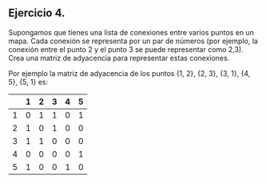 ## Ejercicio 4.
Supongamos que tienes una lista de conexiones entre varios puntos en un mapa. Cada
conexión se representa por un par de números (por ejemplo, la conexión entre el punto
2 y el punto 3 se puede representar como 2,3). Crea una matriz de adyacencia para
representar estas conexiones.

Por ejemplo la matriz de adyacencia de los puntos {1, 2}, {2, 3}, {3, 1}, {4, 5}, {5, 1} es:


|  | 1 | 2 | 3 | 4 | 5 |
|--|---|---|---|---|---|
| 1 | 0 | 1 | 1 | 0 | 1 |
| 2 | 1 | 0 | 1 | 0 | 0 |
| 3 | 1 | 1 | 0 | 0 | 0 |
| 4 | 0 | 0 | 0 | 0 | 1 |
| 5 | 1 | 0 | 0 | 1 | 0 |

